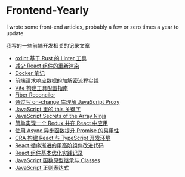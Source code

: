 # Frontend-Yearly

I wrote some front-end articles, probably a few or zero times a year to update

我写的一些前端开发相关的记录文章

- [oxlint 基于 Rust 的 Linter 工具](https://github.com/bouquetrender/front-end-yearly/issues/16)
- [减少 React 组件的重新渲染](https://github.com/bouquetrender/front-end-yearly/issues/15)
- [Docker 笔记](https://github.com/bouquetrender/front-end-yearly/issues/14)
- [前端请求响应数据的加解密流程实践](https://github.com/bouquetrender/front-end-yearly/issues/13)
- [Vite 构建工具配置指南](https://github.com/bouquetrender/front-end-yearly/issues/12)
- [Fiber Reconciler](https://github.com/bouquetrender/Frontend-Yearly/issues/11)
- [通过写 on-change 库理解 JavaScript Proxy](https://github.com/bouquetrender/Frontend-Yearly/issues/1)
- [JavaScript 里的 this 关键字](https://github.com/bouquetrender/Frontend-Yearly/issues/10)
- [JavaScript Secrets of the Array Ninja](https://github.com/bouquetrender/Frontend-Yearly/issues/9)
- [简单实现一个 Redux 并在 React 中应用](https://github.com/bouquetrender/Frontend-Yearly/issues/8)
- [使用 Async 异步函数提升 Promise 的易用性](https://github.com/bouquetrender/Frontend-Yearly/issues/7)
- [CRA 构建 React 与 TypeScript 开发环境](https://github.com/bouquetrender/Frontend-Yearly/issues/2)
- [React 循序渐进的用高阶组件改进代码](https://github.com/bouquetrender/Frontend-Yearly/issues/3)
- [React 组件基本优化实践记录](https://github.com/bouquetrender/Frontend-Yearly/issues/6)
- [JavaScript 函数原型继承与 Classes](https://github.com/bouquetrender/Frontend-Yearly/issues/5)
- [JavaScript 正则表达式](https://github.com/bouquetrender/Frontend-Yearly/issues/4)
